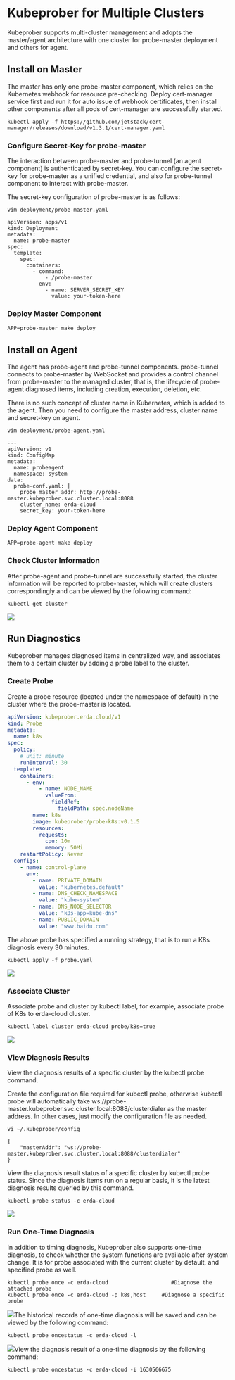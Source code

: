 # Kubeprober for Multiple Clusters

Kubeprober supports multi-cluster management and adopts the master/agent architecture with one cluster for probe-master deployment and others for agent.

## Install on Master
The master has only one probe-master component, which relies on the Kubernetes webhook for resource pre-checking. Deploy cert-manager service first and run it for auto issue of webhook certificates, then install other components after all pods of cert-manager are successfully started.

```shell script
kubectl apply -f https://github.com/jetstack/cert-manager/releases/download/v1.3.1/cert-manager.yaml
```
### Configure Secret-Key for probe-master

The interaction between probe-master and probe-tunnel (an agent component) is authenticated by secret-key. You can configure the secret-key for probe-master as a unified credential, and also for probe-tunnel component to interact with probe-master.

The secret-key configuration of probe-master is as follows:

```shell script
vim deployment/probe-master.yaml

apiVersion: apps/v1
kind: Deployment
metadata:
  name: probe-master
spec:
  template:
    spec:
      containers:
        - command:
            - /probe-master
          env:
            - name: SERVER_SECRET_KEY
              value: your-token-here
```
### Deploy Master Component
```
APP=probe-master make deploy
```
## Install on Agent
The agent has probe-agent and probe-tunnel components. probe-tunnel connects to probe-master by WebSocket and provides a control channel from probe-master to the managed cluster, that is, the lifecycle of probe-agent diagnosed items, including creation, execution, deletion, etc.

There is no such concept of cluster name in Kubernetes, which is added to the agent. Then you need to configure the master address, cluster name and secret-key on agent.

```shell script
vim deployment/probe-agent.yaml

---
apiVersion: v1
kind: ConfigMap
metadata:
  name: probeagent
  namespace: system
data:
  probe-conf.yaml: |
    probe_master_addr: http://probe-master.kubeprober.svc.cluster.local:8088
    cluster_name: erda-cloud
    secret_key: your-token-here
```
### Deploy Agent Component
```shell script
APP=probe-agent make deploy
```
### Check Cluster Information
After probe-agent and probe-tunnel are successfully started, the cluster information will be reported to probe-master, which will create clusters correspondingly and can be viewed by the following command:

```
kubectl get cluster
```
![](http://terminus-paas.oss-cn-hangzhou.aliyuncs.com/paas-doc/2021/10/08/904cbeb8-21fb-42bf-8857-594c3630d60b.png)
## Run Diagnostics
Kubeprober manages diagnosed items in centralized way, and associates them to a certain cluster by adding a probe label to the cluster.

### Create Probe
Create a probe resource (located under the namespace of default) in the cluster where the probe-master is located.

```yaml
apiVersion: kubeprober.erda.cloud/v1
kind: Probe
metadata:
  name: k8s
spec:
  policy:
    # unit: minute
    runInterval: 30
  template:
    containers:
      - env:
          - name: NODE_NAME
            valueFrom:
              fieldRef:
                fieldPath: spec.nodeName
        name: k8s
        image: kubeprober/probe-k8s:v0.1.5
        resources:
          requests:
            cpu: 10m
            memory: 50Mi
    restartPolicy: Never
  configs:
    - name: control-plane
      env:
        - name: PRIVATE_DOMAIN
          value: "kubernetes.default"
        - name: DNS_CHECK_NAMESPACE
          value: "kube-system"
        - name: DNS_NODE_SELECTOR
          value: "k8s-app=kube-dns"
        - name: PUBLIC_DOMAIN
          value: "www.baidu.com"
```
The above probe has specified a running strategy, that is to run a K8s diagnosis every 30 minutes.

```shell script
kubectl apply -f probe.yaml
```
![](http://terminus-paas.oss-cn-hangzhou.aliyuncs.com/paas-doc/2021/10/08/2ac2c3fb-d011-48c8-aee4-7321f763f297.png)
### Associate Cluster
Associate probe and cluster by kubectl label, for example, associate probe of K8s to erda-cloud cluster.

```shell script
kubectl label cluster erda-cloud probe/k8s=true
```
![](http://terminus-paas.oss-cn-hangzhou.aliyuncs.com/paas-doc/2021/10/08/88a99136-7abc-4afa-b3af-afd0a45def54.png)
### View Diagnosis Results
View the diagnosis results of a specific cluster by the kubectl probe command.

Create the configuration file required for kubectl probe, otherwise kubectl probe will automatically take ws://probe-master.kubeprober.svc.cluster.local:8088/clusterdialer as the master address. In other cases, just modify the configuration file as needed.

```shell script
vi ~/.kubeprober/config

{
    "masterAddr": "ws://probe-master.kubeprober.svc.cluster.local:8088/clusterdialer"
}
```
View the diagnosis result status of a specific cluster by kubectl probe status. Since the diagnosis items run on a regular basis, it is the latest diagnosis results queried by this command.
```shell script
kubectl probe status -c erda-cloud
```
![](http://terminus-paas.oss-cn-hangzhou.aliyuncs.com/paas-doc/2021/10/08/0cf51503-2b49-4ac7-b8c4-fa742fe85546.png)
### Run One-Time Diagnosis
In addition to timing diagnosis, Kubeprober also supports one-time diagnosis, to check whether the system functions are available after system change. It is for probe associated with the current cluster by default, and specified probe as well.

```shell script
kubectl probe once -c erda-cloud                    #Diagnose the attached probe
kubectl probe once -c erda-cloud -p k8s,host     #Diagnose a specific probe
```
![](http://terminus-paas.oss-cn-hangzhou.aliyuncs.com/paas-doc/2021/10/08/51d83f8f-cc53-466d-a6ca-444a8ac63b7d.png)The historical records of one-time diagnosis will be saved and can be viewed by the following command:

```
kubectl probe oncestatus -c erda-cloud -l
```
![](http://terminus-paas.oss-cn-hangzhou.aliyuncs.com/paas-doc/2021/10/08/d59be731-0830-4029-96e2-4efc045467fd.png)View the diagnosis result of a one-time diagnosis by the following command:

```
kubectl probe oncestatus -c erda-cloud -i 1630566675
```
